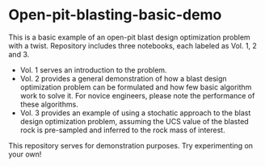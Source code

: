 # Open-pit-blasting-basic-demo
This is a basic example of an open-pit blast design optimization problem with a twist. Repository includes three notebooks, each labeled as Vol. 1, 2 and 3. 
- Vol. 1 serves an introduction to the problem. 
- Vol. 2 provides a general demonstration of how a blast design optimization problem can be formulated and how few basic algorithm work to solve it. For novice engineers, please note the performance of these algorithms.
- Vol. 3 provides an example of using a stochatic approach to the blast design optimization problem, assuming the UCS value of the blasted rock is pre-sampled and inferred to the rock mass of interest.

This repository serves for demonstration purposes. Try experimenting on your own!

